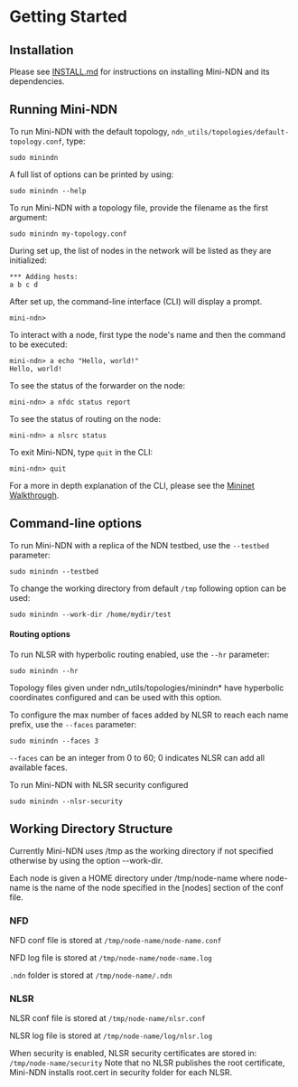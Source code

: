 Getting Started
===============

## Installation
Please see [INSTALL.md](../INSTALL.md) for instructions on installing Mini-NDN and its dependencies.

## Running Mini-NDN

To run Mini-NDN with the default topology, `ndn_utils/topologies/default-topology.conf`, type:

    sudo minindn

A full list of options can be printed by using:

    sudo minindn --help

To run Mini-NDN with a topology file, provide the filename as the first argument:

    sudo minindn my-topology.conf

During set up, the list of nodes in the network will be listed as they are initialized:

    *** Adding hosts:
    a b c d

After set up, the command-line interface (CLI) will display a prompt.

    mini-ndn>

To interact with a node, first type the node's name and then the command to be executed:

    mini-ndn> a echo "Hello, world!"
    Hello, world!

To see the status of the forwarder on the node:

    mini-ndn> a nfdc status report

To see the status of routing on the node:

    mini-ndn> a nlsrc status

To exit Mini-NDN, type `quit` in the CLI:

    mini-ndn> quit

For a more in depth explanation of the CLI, please see the
[Mininet Walkthrough](http://mininet.org/walkthrough/).

## Command-line options

To run Mini-NDN with a replica of the NDN testbed, use the `--testbed` parameter:

    sudo minindn --testbed

To change the working directory from default `/tmp` following option can be used:

    sudo minindn --work-dir /home/mydir/test

#### Routing options

To run NLSR with hyperbolic routing enabled, use the `--hr` parameter:

    sudo minindn --hr

Topology files given under ndn_utils/topologies/minindn* have hyperbolic coordinates configured and can be used with this option.

To configure the max number of faces added by NLSR to reach each name prefix, use the `--faces`
parameter:

    sudo minindn --faces 3

`--faces` can be an integer from 0 to 60; 0 indicates NLSR can add all available faces.

To run Mini-NDN with NLSR security configured

    sudo minindn --nlsr-security

## Working Directory Structure

Currently Mini-NDN uses /tmp as the working directory if not specified otherwise by using the option --work-dir.

Each node is given a HOME directory under /tmp/node-name
where node-name is the name of the node specified in the [nodes] section of the conf file.

### NFD
NFD conf file is stored at `/tmp/node-name/node-name.conf`

NFD log file is stored at `/tmp/node-name/node-name.log`

`.ndn` folder is stored at `/tmp/node-name/.ndn`

### NLSR
NLSR conf file is stored at `/tmp/node-name/nlsr.conf`

NLSR log file is stored at `/tmp/node-name/log/nlsr.log`

When security is enabled, NLSR security certificates are stored in: `/tmp/node-name/security`
Note that no NLSR publishes the root certificate, Mini-NDN installs root.cert in security folder for each NLSR.
